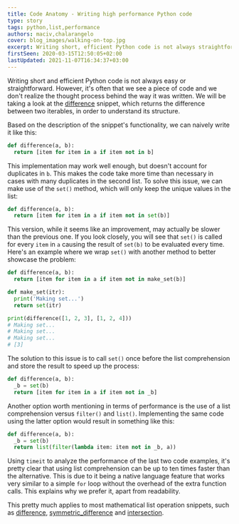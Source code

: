 ```yaml
---
title: Code Anatomy - Writing high performance Python code
type: story
tags: python,list,performance
authors: maciv,chalarangelo
cover: blog_images/walking-on-top.jpg
excerpt: Writing short, efficient Python code is not always straightforward. Read how we optimize our list snippets to increase performance using a couple of simple tricks.
firstSeen: 2020-03-15T12:50:05+02:00
lastUpdated: 2021-11-07T16:34:37+03:00
---
```


Writing short and efficient Python code is not always easy or straightforward. However, it's often that we see a piece of code and we don't realize the thought process behind the way it was written. We will be taking a look at the [difference](/python/s/difference) snippet, which returns the difference between two iterables, in order to understand its structure.

Based on the description of the snippet's functionality, we can naively write it like this:

```py
def difference(a, b):
  return [item for item in a if item not in b]
```

This implementation may work well enough, but doesn't account for duplicates in `b`. This makes the code take more time than necessary in cases with many duplicates in the second list. To solve this issue, we can make use of the `set()` method, which will only keep the unique values in the list:

```py
def difference(a, b):
  return [item for item in a if item not in set(b)]
```

This version, while it seems like an improvement, may actually be slower than the previous one. If you look closely, you will see that `set()` is called for every `item` in `a` causing the result of `set(b)` to be evaluated every time. Here's an example where we wrap `set()` with another method to better showcase the problem:

```py
def difference(a, b):
  return [item for item in a if item not in make_set(b)]

def make_set(itr):
  print('Making set...')
  return set(itr)

print(difference([1, 2, 3], [1, 2, 4]))
# Making set...
# Making set...
# Making set...
# [3]
```

The solution to this issue is to call `set()` once before the list comprehension and store the result to speed up the process:

```py
def difference(a, b):
  _b = set(b)
  return [item for item in a if item not in _b]
```

Another option worth mentioning in terms of performance is the use of a list comprehension versus `filter()` and `list()`. Implementing the same code using the latter option would result in something like this:

```py
def difference(a, b):
  _b = set(b)
  return list(filter(lambda item: item not in _b, a))
```

Using `timeit` to analyze the performance of the last two code examples, it's pretty clear that using list comprehension can be up to ten times faster than the alternative. This is due to it being a native language feature that works very similar to a simple `for` loop without the overhead of the extra function calls. This explains why we prefer it, apart from readability.

This pretty much applies to most mathematical list operation snippets, such as [difference](/python/s/difference), [symmetric_difference](/python/s/symmetric-difference) and [intersection](/python/s/intersection).
